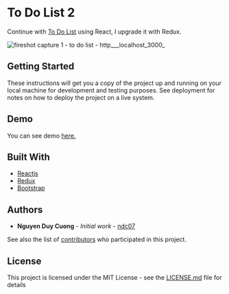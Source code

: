 # To Do List 2

Continue with [To Do List](https://github.com/ndc07/to-do-list) using React, I upgrade it with Redux.

![fireshot capture 1 - to do list - http___localhost_3000_](https://user-images.githubusercontent.com/34389409/45586611-591f8800-b924-11e8-9355-42f977b12e6d.png)

## Getting Started

These instructions will get you a copy of the project up and running on your local machine for development and testing purposes. See deployment for notes on how to deploy the project on a live system.

## Demo

You can see demo [here.](http://todolist.freevnn.com/)

## Built With

* [Reactjs](https://reactjs.org/docs/getting-started.html)
* [Redux](https://redux.js.org/)
* [Bootstrap](http://getbootstrap.com/docs/4.1/getting-started/introduction/)

## Authors

* **Nguyen Duy Cuong** - *Initial work* - [ndc07](https://github.com/ndc07)

See also the list of [contributors](https://github.com/your/project/contributors) who participated in this project.

## License

This project is licensed under the MIT License - see the [LICENSE.md](LICENSE.md) file for details
